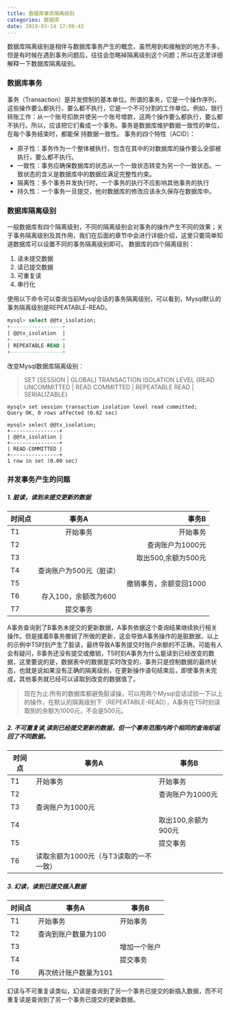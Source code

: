 ```yaml
---
title: 数据库事务隔离级别
categories: 数据库
date: 2019-03-14 17:09:43
---
```


数据库隔离级别是相伴与数据库事务产生的概念，虽然用到和接触到的地方不多，但是有时候在遇到事务问题后，往往会忽略掉隔离级别这个问题；所以在这里详细解释一下数据库隔离级别。

### 数据库事务
事务（Transaction）是并发控制的基本单位。所谓的事务，它是一个操作序列，这些操作要么都执行，要么都不执行，它是一个不可分割的工作单位。例如，银行转账工作：从一个账号扣款并使另一个账号增款，这两个操作要么都执行，要么都不执行。所以，应该把它们看成一个事务。事务是数据库维护数据一致性的单位，在每个事务结束时，都能保 持数据一致性。
事务的四个特性（ACID）：
* 原子性：事务作为一个整体被执行，包含在其中的对数据库的操作要么全部被执行，要么都不执行。
* 一致性：事务应确保数据库的状态从一个一致状态转变为另一个一致状态。一致状态的含义是数据库中的数据应满足完整性约束。
* 隔离性：多个事务并发执行时，一个事务的执行不应影响其他事务的执行
* 持久性：一个事务一旦提交，他对数据库的修改应该永久保存在数据库中。

### 数据库隔离级别
一般数据库有四个隔离级别，不同的隔离级别会对事务的操作产生不同的效果；关于事务隔离级别及其作用，我们在后面的章节中会进行详细介绍，这里只要简单知道数据库可以设置不同的事务隔离级别即可。
数据库的四个隔离级别：
1. 读未提交数据
2. 读已提交数据
3. 可重复读
4. 串行化

使用以下命令可以查询当前Mysql会话的事务隔离级别，可以看到，Mysql默认的事务隔离级别是REPEATABLE-READ。
```SQL
mysql> select @@tx_isolation;
+-----------------+
| @@tx_isolation  |
+-----------------+
| REPEATABLE-READ |
+-----------------+
```
改变Mysql数据库隔离级别：
> SET [SESSION | GLOBAL] TRANSACTION ISOLATION LEVEL {READ UNCOMMITTED | READ COMMITTED | REPEATABLE READ | SERIALIZABLE}

```
mysql> set session transaction isolation level read committed;
Query OK, 0 rows affected (0.02 sec)

mysql> select @@tx_isolation;
+----------------+
| @@tx_isolation |
+----------------+
| READ-COMMITTED |
+----------------+
1 row in set (0.00 sec)
```
### 并发事务产生的问题
##### 1. 脏读，读到未提交更新的数据
|时间点|事务A|事务B|
|:---|:---:|---:|
|T1|开始事务|开始事务|
|T2||查询账户为1000元|
|T3||取出500,余额为500元|
|T4|查询账户为500元（脏读）||
|T5||撤销事务，余额变回1000|
|T6|存入100，余额改为600||
|T7|提交事务||
A事务查询到了B事务未提交的更新数据，A事务依据这个查询结果继续执行相关操作。但是接着B事务撤销了所做的更新，这会导致A事务操作的是脏数据，以上的示例中T5时刻产生了脏读，最终导致A事务提交时账户余额的不正确，可能有人会有疑问，B事务还没有提交或撤销，T5时刻A事务为什么能读到已经改变的数据，这里要说的是，数据表中的数据是实时改变的，事务只是控制数据的最终状态，也就是说如果没有正确的隔离级别，在更新操作语句结束后，即使事务未完成，其他事务就已经可以读取到改变的数据值了。
>现在为止:所有的数据库都避免脏读操，可以用两个Mysql会话试验一下以上的操作，在默认的隔离级别下（REPEATABLE-READ），A事务在T5时刻读取到的余额为1000元，不会是500元。

##### 2. 不可重复读,读到已经提交更新的数据，但一个事务范围内两个相同的查询却返回了不同数据。

|时间点|事务A|事务B|
|---|---|---|
|T1|开始事务|开始事务|
|T2||查询账户为1000元|
|T3|查询账户为1000元||
|T4||取出100,余额为900元|
|T5||提交事务|
|T6|读取余额为1000元（与T3读取的一不一致）||

##### 3. 幻读，读到已提交插入数据

|时间点|事务A|事务B|
|---|---|---|
|T1|开始事务|开始事务|
|T2|查询到账户数量为100||
|T3||增加一个账户|
|T4||提交事务|
|T6|再次统计账户数量为101|||

幻读与不可重复读类似，幻读是查询到了另一个事务已提交的新插入数据，而不可重复读是查询到了另一个事务已提交的更新数据。
